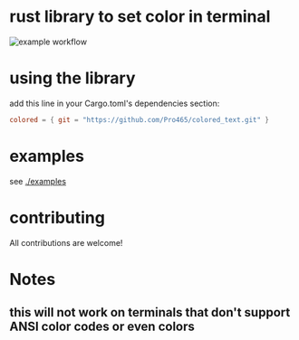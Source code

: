 # rust library to set color in terminal
![example workflow](https://github.com/Pro465/colored_text/actions/workflows/rust.yml/badge.svg)

# using the library
add this line in your Cargo.toml's dependencies section:
```toml
colored = { git = "https://github.com/Pro465/colored_text.git" }
```

# examples
see [./examples](./examples)

# contributing
All contributions are welcome!

# Notes
## this will not work on terminals that don't support ANSI color codes or even colors
